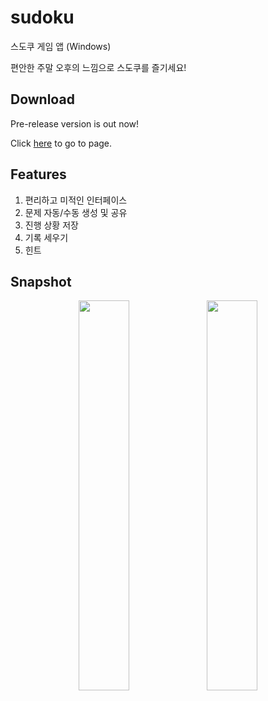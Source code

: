 # sudoku
스도쿠 게임 앱 (Windows)

편안한 주말 오후의 느낌으로 스도쿠를 즐기세요!

## Download

Pre-release version is out now!

Click <a href="https://github.com/CHOYUNSIG/sudoku/releases/tag/v0.0.1">here</a> to go to page.

## Features

1. 편리하고 미적인 인터페이스
2. 문제 자동/수동 생성 및 공유
3. 진행 상황 저장
4. 기록 세우기
5. 힌트

## Snapshot

<div align=center>
  <img width="40%" src="https://github.com/CHOYUNSIG/sudoku/assets/61886049/1a02bf39-d818-462c-b132-3bad617fae9e"/>
  <img width="40%" src="https://github.com/CHOYUNSIG/sudoku/assets/61886049/c7c4ba50-2c4f-4f92-8781-ad8a3b92274b"/>
</div>
